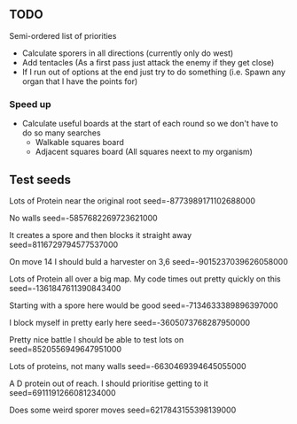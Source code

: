 ## TODO

Semi-ordered list of priorities

- Calculate sporers in all directions (currently only do west)
- Add tentacles (As a first pass just attack the enemy if they get close)
- If I run out of options at the end just try to do something (i.e. Spawn any organ that I have the points for)

### Speed up

- Calculate useful boards at the start of each round so we don't have to do so many searches
  - Walkable squares board
  - Adjacent squares board (All squares neext to my organism)

## Test seeds

Lots of Protein near the original root 
seed=-8773989171102688000

No walls
seed=-5857682269723621000

It creates a spore and then blocks it straight away
seed=8116729794577537000

On move 14 I should buld a harvester on 3,6
seed=-9015237039626058000

Lots of Protein all over a big map. My code times out pretty quickly on this
seed=-1361847611390843400

Starting with a spore here would be good
seed=-7134633389896397000

I block myself in pretty early here
seed=-3605073768287950000

Pretty nice battle I should be able to test lots on
seed=8520556949647951000

Lots of proteins, not many walls
seed=-6630469394645055000

A D protein out of reach. I should prioritise getting to it
seed=6911191266081234000

Does some weird sporer moves
seed=6217843155398139000

